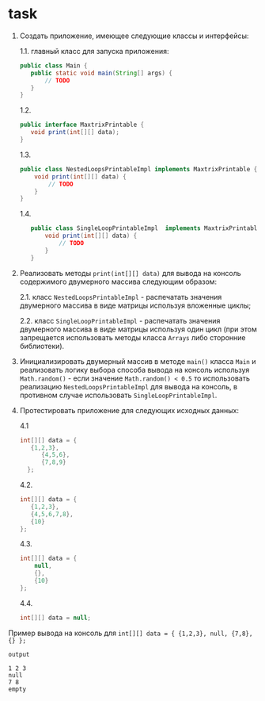 # task
1. Создать приложение, имеющее следующие классы и интерфейсы:

    1.1. главный класс для запуска приложения: 
    ```java
    public class Main {
       public static void main(String[] args) {
           // TODO
       }
    }
    ```
   
    1.2.  
    
    ```java
    public interface MaxtrixPrintable {
       void print(int[][] data);
    }
    ```
   
   1.3.
   
   ```java
   public class NestedLoopsPrintableImpl implements MaxtrixPrintable {
       void print(int[][] data) {
           // TODO
       }
   }
   ```
   
   1.4.
   
   ```java
      public class SingleLoopPrintableImpl  implements MaxtrixPrintable {
          void print(int[][] data) {
              // TODO
          }
      }
   ```
   
1. Реализовать методы `print(int[][] data)` для вывода на консоль содержимого двумерного массива следующим образом:

    2.1. класс `NestedLoopsPrintableImpl` - распечатать значения двумерного массива в виде матрицы используя вложенные циклы;
   
    2.2. класс `SingleLoopPrintableImpl` - распечатать значения двумерного массива в виде матрицы используя один цикл 
   	(при этом запрещается использовать методы класса `Arrays` либо сторонние библиотеки).
    
1. Инициализировать двумерный массив в методе `main()` класса `Main` и реализовать логику выбора способа вывода на консоль используя `Math.random()` -
   	если значение `Math.random() < 0.5` то использовать реализацию `NestedLoopsPrintableImpl` для вывода на консоль, в противном случае использовать
   	`SingleLoopPrintableImpl`.
   	
1. Протестировать приложение для следующих исходных данных:

    4.1
    
    ```java
    int[][] data = {		 
       {1,2,3},
	      {4,5,6},
	      {7,8,9}
	  };
    ```
   
   4.2. 
   
   ```java
   int[][] data = {
      {1,2,3},
      {4,5,6,7,8},
      {10}
   };
   ```
   4.3. 
   
   ```java
   int[][] data = {   
       null,
       {},
       {10}
   };
   ```
   
   4.4. 
   ```java
   int[][] data = null;
   ```
   
Пример вывода на консоль для
	`int[][] data = {
		{1,2,3},
		null,
		{7,8},
		{}
	};
	`
    
    output
    
    1 2 3
    null
    7 8
    empty